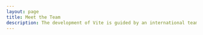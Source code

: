 ```yaml
---
layout: page
title: Meet the Team
description: The development of Vite is guided by an international team.
---
```


<script setup>
import {
  VPTeamPage,
  VPTeamPageTitle,
  VPTeamPageSection,
  VPTeamMembers
} from 'vitepress/theme'
const core = [{
    avatar: 'https://www.github.com/mav-rik.png',
    name: 'Artem Maltsev',
    title: 'Creator',
    // org: 'Booking.com',
    // orgLink: '',
    desc: 'Fullstack software developer',
    links: [
      { icon: 'github', link: 'https://github.com/mav-rik' },
      { icon: 'twitter', link: 'https://twitter.com/MAVrik7' },
    ],
    // sponsor: 'https://github.com/sponsors/mav-rik',
  }]
</script>

<VPTeamPage>
  <VPTeamPageTitle>
    <template #title>Meet the Team</template>
    <template #lead>
      The development of Moost is driven by a single software developer.
    </template>
  </VPTeamPageTitle>
  <VPTeamMembers :members="core" />
</VPTeamPage>
